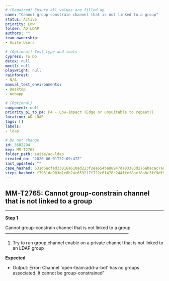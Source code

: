 ```yaml
---
# (Required) Ensure all values are filled up
name: "Cannot group-constrain channel that is not linked to a group"
status: Active
priority: Low
folder: AD LDAP
authors: ""
team_ownership: 
- Suite Users

# (Optional) Test type and tools
cypress: To Do
detox: null
mmctl: null
playwright: null
rainforest: 
- N/A
manual_test_environments: 
- Desktop
- Webapp

# (Optional)
component: null
priority_p1_to_p4: P4 - Low-Impact (Edge or unsuitable to repeat?)
location: AD LDAP
tags: []
labels: 
- ldap

# Do not change
id: 5602294
key: MM-T2765
folder_path: suite/ad-ldap
created_on: "2020-06-01T22:09:47Z"
last_updated: ""
case_hashed: 531d6acfad33016a610ad223f2ea654ba88947da83383d276abacac7aa9f3781d63fbd6c0383ce5476f21c164f77182a
steps_hashed: f7931da983d1e8b2ac659217f722c6f478c244ffef8aef8a8c3ff9df98fc83b5aeac93a6a8298d4f9a4d09aa06b0409c
---
```


## MM-T2765: Cannot group-constrain channel that is not linked to a group

---

**Step 1**

Cannot group-constrain channel that is not linked to a group\
————————————————————————————

1. Try to run group channel enable on a private channel that is not linked to an LDAP group

**Expected**

- Output: Error: Channel 'open-team:add-a-bot' has no groups associated. It cannot be group-constrained"
